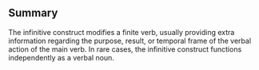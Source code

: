 ## Summary
The infinitive construct modifies a finite verb, usually providing extra information regarding the purpose, result, or temporal frame of the verbal action of the main verb.  In rare cases, the infinitive construct functions independently as a verbal noun.